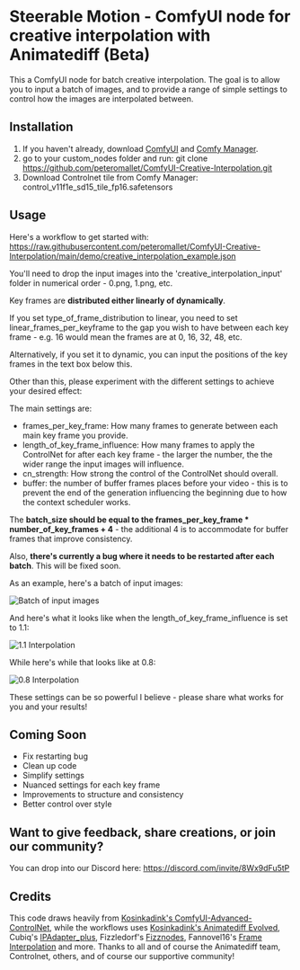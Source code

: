 # Steerable Motion - ComfyUI node for creative interpolation with Animatediff (Beta)

This a ComfyUI node for batch creative interpolation. The goal is to allow you to input a batch of images, and to provide a range of simple settings to control how the images are interpolated between. 

## Installation

1. If you haven't already, download [ComfyUI](https://github.com/comfyanonymous/ComfyUI) and [Comfy Manager](https://github.com/ltdrdata/ComfyUI-Manager).
1. go to your custom_nodes folder and run: git clone https://github.com/peteromallet/ComfyUI-Creative-Interpolation.git
2. Download Controlnet tile from Comfy Manager: control_v11f1e_sd15_tile_fp16.safetensors

## Usage

Here's a workflow to get started with: https://raw.githubusercontent.com/peteromallet/ComfyUI-Creative-Interpolation/main/demo/creative_interpolation_example.json

You'll need to drop the input images into the 'creative_interpolation_input' folder in numerical order - 0.png, 1.png, etc.

Key frames are **distributed either linearly of dynamically**. 

If you set type_of_frame_distribution to linear, you need to set linear_frames_per_keyframe to the gap you wish to have between each key frame - e.g. 16 would mean the frames are at 0, 16, 32, 48, etc.

Alternatively, if you set it to dynamic, you can input the positions of the key frames in the text box below this.

Other than this, please experiment with the different settings to achieve your desired effect:

The main settings are:

- frames_per_key_frame: How many frames to generate between each main key frame you provide.
- length_of_key_frame_influence: How many frames to apply the ControlNet for after each key frame - the larger the number, the the wider range the input images will influence.
- cn_strength: How strong the control of the ControlNet should overall.
- buffer: the number of buffer frames places before your video - this is to prevent the end of the generation influencing the beginning due to how the context scheduler works.

The **batch_size should be equal to the frames_per_key_frame * number_of_key_frames + 4** - the additional 4 is to accommodate for buffer frames that improve consistency. 

Also, **there's currently a bug where it needs to be restarted after each batch**. This will be fixed soon.

As an example, here's a batch of input images:

![Batch of input images](https://github.com/peteromallet/ComfyUI-Creative-Interpolation/blob/main/demo/input_example.png)

And here's what it looks like when the length_of_key_frame_influence is set to 1.1:


![1.1 Interpolation](https://github.com/peteromallet/ComfyUI-Creative-Interpolation/blob/main/demo/1.1.gif)


While here's while that looks like at 0.8:

![0.8 Interpolation](https://github.com/peteromallet/ComfyUI-Creative-Interpolation/blob/main/demo/0.8.gif)

These settings can be so powerful I believe - please share what works for you and your results!

## Coming Soon

- Fix restarting bug
- Clean up code
- Simplify settings
- Nuanced settings for each key frame
- Improvements to structure and consistency
- Better control over style

## Want to give feedback, share creations, or join our community?

You can drop into our Discord here: https://discord.com/invite/8Wx9dFu5tP

## Credits

This code draws heavily from [Kosinkadink's ComfyUI-Advanced-ControlNet](https://github.com/Kosinkadink/ComfyUI-Advanced-ControlNet), while the workflows uses [Kosinkadink's Animatediff Evolved](https://github.com/Kosinkadink/ComfyUI-AnimateDiff-Evolved), Cubiq's [IPAdapter_plus](https://github.com/cubiq/ComfyUI_IPAdapter_plus), Fizzledorf's [Fizznodes](https://github.com/FizzleDorf/ComfyUI_FizzNodes), Fannovel16's [Frame Interpolation](https://github.com/Fannovel16/ComfyUI-Frame-Interpolation) and more. Thanks to all and of course the Animatediff team, Controlnet, others, and of course our supportive community!
